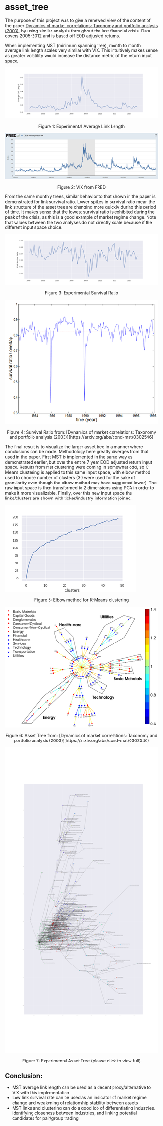 # asset_tree

The purpose of this project was to give a renewed view of the content of the paper [Dynamics of market correlations: Taxonomy and portfolio analysis (2003)](https://arxiv.org/abs/cond-mat/0302546), by using similar analysis throughout the last financial crisis. Data covers 2005-2012 and is based off EOD adjusted returns.

When implementing MST (minimum spanning tree), month to month average link length scales very similar with VIX. This intuitively makes sense as greater volatility would increase the distance metric of the return input space.

![alt text](https://github.com/kark23/asset_tree/blob/master/figs/link_l.png?raw=true)
<div align="center">
Figure 1: Experimental Average Link Length
</div>

![alt text](https://github.com/kark23/asset_tree/blob/master/figs/vix.PNG?raw=true)
<div align="center">
Figure 2: VIX from FRED
</div>

From the same monthly trees, similar behavior to that shown in the paper is demonstrated for link survival ratio. Lower spikes in survival ratio mean the link structure of the asset tree are changing more quickly during this period of time. It makes sense that the lowest survival ratio is exhibited during the peak of the crisis, as this is a good example of market regime change. Note that values between the two analyses do not directly scale because if the different input space choice.

![alt text](https://github.com/kark23/asset_tree/blob/master/figs/surv.png?raw=true)
<div align="center">
Figure 3: Experimental Survival Ratio
</div>

![alt text](https://github.com/kark23/asset_tree/blob/master/figs/surv_ratio.PNG?raw=true)
<div align="center">
Figure 4: Survival Ratio from: [Dynamics of market correlations: Taxonomy and portfolio analysis (2003)](https://arxiv.org/abs/cond-mat/0302546)
</div>

The final result is to visualize the larger asset tree in a manner where conclusions can be made. Methodology here greatly diverges from that used in the paper. First MST is implemented in the same way as demonstrated earlier, but over the entire 7 year EOD adjusted return input space. Results from mst clustering were coming in somewhat odd, so K-Means clustering is applied to this same input space, with elbow method used to choose number of clusters (30 were used for the sake of granularity even though the elbow method may have suggested lower). The raw input space is then transformed to 2 dimensions using PCA in order to make it more visualizable. Finally, over this new input space the links/clusters are shown with ticker/industry information joined.

![alt text](https://github.com/kark23/asset_tree/blob/master/figs/elbow.png?raw=true)
<div align="center">
Figure 5: Elbow method for K-Means clustering
</div>

![alt text](https://github.com/kark23/asset_tree/blob/master/figs/topology_tree.PNG?raw=true)
<div align="center">
Figure 6: Asset Tree from: [Dynamics of market correlations: Taxonomy and portfolio analysis (2003)](https://arxiv.org/abs/cond-mat/0302546)
</div>

![alt text](https://github.com/kark23/asset_tree/blob/master/figs/full_tree.png?raw=true)
<div align="center">
Figure 7: Experimental Asset Tree (please click to view full)
</div>

## Conclusion:
* MST average link length can be used as a decent proxy/alternative to VIX with this implementation
* Low link survival rate can be used as an indicator of market regime change and weakening of relationship stability between assets
* MST links and clustering can do a good job of differentiating industries, identifying closeness between industries, and linking potential candidates for pair/group trading
